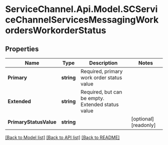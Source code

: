 # ServiceChannel.Api.Model.SCServiceChannelServicesMessagingWorkordersWorkorderStatus

## Properties

Name | Type | Description | Notes
------------ | ------------- | ------------- | -------------
**Primary** | **string** | Required, primary work order status value | 
**Extended** | **string** | Required, but can be empty. Extended status value | 
**PrimaryStatusValue** | **string** |  | [optional] [readonly] 

[[Back to Model list]](../README.md#documentation-for-models) [[Back to API list]](../README.md#documentation-for-api-endpoints) [[Back to README]](../README.md)

